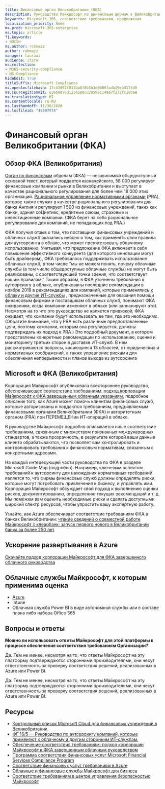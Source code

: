 ```yaml
---
title: Финансовый орган Великобритании (ФКА)
description: Руководство Майкрософт по финансовым фирмам в Великобритании следует за финансовыми органами и рекомендациями по аутсорсингу в облаке.
keywords: Microsoft 365, соответствие требованиям, предложения
localization_priority: None
ms.prod: microsoft-365-enterprise
ms.topic: article
f1.keywords:
- NOCSH
ms.author: robmazz
author: robmazz
manager: laurawi
audience: itpro
ms.collection:
- M365-security-compliance
- MS-Compliance
hideEdit: true
titleSuffix: Microsoft Compliance
ms.openlocfilehash: 17c43992f813ba8f0b5b3e9400fadb29eb4174d5
ms.sourcegitcommit: 626b0076d133e588cd28598c149a7f272fc18bae
ms.translationtype: MT
ms.contentlocale: ru-RU
ms.lasthandoff: 11/30/2020
ms.locfileid: "49507974"
---
```

# <a name="united-kingdom-financial-conduct-authority-fca"></a>Финансовый орган Великобритании (ФКА)

## <a name="fca-uk-overview"></a>Обзор ФКА (Великобритания)

[Орган по финансовым](https://www.fca.org.uk/) обделам (ФКА) — независимый общедоступный основной текст, который поддается казначейского, 58 000 регулирует финансовые компании и рынки в Великобритании и выступает в качестве рационального регулирования для более чем 18 000 этих организаций. [Рациональное управление нормативными органами](https://www.bankofengland.co.uk/pra/pages/default.aspx) (PRA), которое также служит в качестве рационального регулирования для банка Англия и регулирует 1 500 из финансовых учреждений, таких как банки, здания соЦиетиес, кредитные союзы, страховые и инвестиционные компании. (ФКА берет на себя рациональное регулирование для компаний, не попадающих под PRA.)

ФКА получил отзыв о том, что поставщики финансовых учреждений и облачных служб оказались неясно о том, как применять свои правила для аутсорсинга в облаке, что может препятствовать облачному использованию. Учитывая, что предложение ФКА включает в себя повышение эффективного конкурента (для которого инновации могут быть драйвером), ФКА требовалось поддерживать использование облачных служб, в том числе "мы не можем понять, почему облачные службы (в том числе общедоступные облачные службы) не могут быть реализованы, с соответствующей точки зрения, что соответствует нашим правилам." Таким образом, в ФКА уточнены требования к аутсорсингу в облаке, опубликованы последние рекомендации в ноябре 2016 в рекомендациях для компаний, которые применялись [к облаку и другие ИТ-службы](https://www.fca.org.uk/publication/finalised-guidance/fg16-5.pdf) , предназначенные для оказания помощи финансовым фирмам и поставщикам облачных служб, понимают ФКА ожиданиям, когда компании изменяют в облаке (или запланируют это). Несмотря на то что это руководство не является привязкой, ФКА ожидает, что компании будут использовать ее там, где это необходимо. (Обратите внимание, что у PRA есть различные предпоставленные цели, поэтому компании, которым она регулируется, должны подтверждать их подход к PRA.) Это подробный документ, в котором представлены конкретные рекомендации по использованию, оценке и мониторингу третьих сторон в доставке ИТ-служб. В нем рассматриваются вопросы, касающиеся 13 областей, от юридических и нормативных соображений, а также управление рисками для обеспечения непрерывности и планов выхода из аутсорсинга

## <a name="microsoft-and-fca-uk"></a>Microsoft и ФКА (Великобритания)

Корпорация Майкрософт опубликовала всестороннее руководство, [обеспечивающее соответствие требованиям: подход корпорации Майкрософт к ФКА завершенным облачным указаниям](https://go.microsoft.com/fwlink/p/?linkid=2101561), подробное описание того, как Azure может помочь клиентам финансовых служб, которые авторизованы и поддаются требованиям, предъявляемым финансовыми органами Великобритании (ФКА) и авторитетным органом (PRA) при ПЕРЕМЕЩЕНии ИТ-операций в облако.

В руководстве Майкрософт подробно описывается наше соответствие требованиям, связанным с множеством признанных международных стандартов, а также прозрачность, в результате которой ваши данные клиента обрабатываются, что позволяет вам контролировать и контролировать требования к финансовым нормативам, связанным с конкретными адресами.

На каждой интересующей части руководства по ФКА в разделе Microsoft Guide Map (подробно). Например, ключевым аспектом требований к аутсорсингу для нахождения нормативных требований является то, что фирмы финансовых служб должны определять риски, которые могут потребовать привлечения к бизнесу, и управлять ими. Корпорация Майкрософт обсуждает свой подход к выполнению оценки рисков, документированию, определению текущих рекомендаций и т. д. Мы поможем вам оценить необходимые риски и сделать доступными широкий спектр ресурсов, чтобы упростить вашу экспертную работу.

Узнайте, как Azure обеспечивает соответствие требованиям ФКА в банках Великобритании: [чтение сведений о совместной работе Майкрософт с клеарбанк: запуск первого нового в Великобритании банка за более 250 лет](https://customers.microsoft.com/story/microsoft-collaborates-with-clearbank)

## <a name="accelerate-your-deployment-on-azure"></a>Ускорение развертывания в Azure

[Скачайте подход корпорации Майкрософт для ФКА завершенного облачного руководства](https://go.microsoft.com/fwlink/p/?linkid=2101561)

## <a name="microsoft-in-scope-cloud-services"></a>Облачные службы Майкрософт, к которым применима оценка

- [Azure](https://aka.ms/AzureCompliance)
- Intune
- Облачная служба Power BI в виде автономной службы или в составе плана либо набора Office 365

## <a name="frequently-asked-questions"></a>Вопросы и ответы

**Можно ли использовать ответы Майкрософт для этой платформы в процессе обеспечения соответствия требованиям Организации?**

Да. Тем не менее, несмотря на то, что ответы Майкрософт на эту платформу подтверждаются сторонними производителями, они несут ответственность за проверку соответствия решений, реализованных в Azure или Power BI.

Да. Тем не менее, несмотря на то, что ответы Майкрософт на эту платформу подтверждаются сторонними производителями, они несут ответственность за проверку соответствия решений, реализованных в Azure или Power BI.

## <a name="resources"></a>Ресурсы

- [Контрольный список Microsoft Cloud для финансовых учреждений в Великобритании](https://aka.ms/Azure-UK-compliance)
- [ФГ 16/5 — Руководство по аутсорсингу компаний, которые применяют к облачному и другим сторонним ИТ-службам.](https://www.fca.org.uk/publication/finalised-guidance/fg16-5.pdf)
- [Обеспечение соответствия требованиям: подход корпорации Майкрософт к ФКА завершенным облачным руководством](https://go.microsoft.com/fwlink/p/?linkid=2101561)
- [Программа соответствия финансовых услуг Microsoft Financial Services Compliance Program](https://www.microsoft.com/download/details.aspx?id=55332)
- [Соответствие финансовых услуг требованиям в Azure](https://azure.microsoft.com/resources/videos/azurecon-2015-financial-services-compliance-in-azure/)
- [Облачные и финансовые службы Майкрософт для бизнеса](https://www.microsoft.com/trustcenter/cloudservices/financialservices)
- [Соответствие требованиям в центре управления безопасностью Майкрософт](https://www.microsoft.com/trust-center/compliance/compliance-overview)
